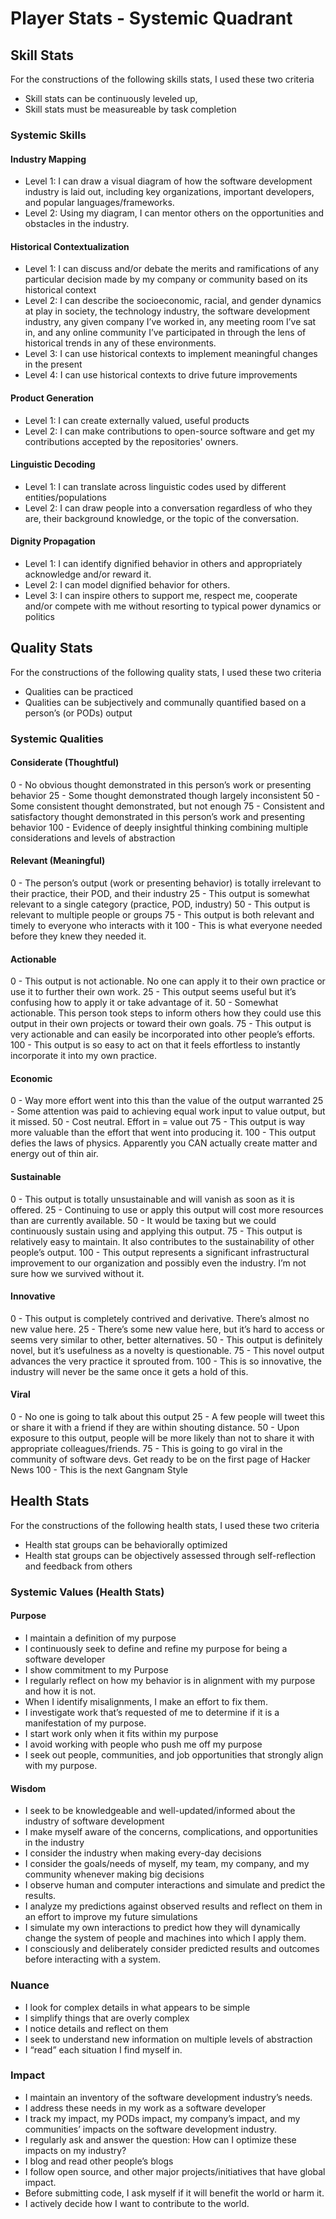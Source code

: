 # Player Stats - Systemic Quadrant

## Skill Stats 
For the constructions of the following skills stats, I used these two criteria
* Skill stats can be continuously leveled up, 
* Skill stats must be measureable by task completion

### Systemic Skills

#### Industry Mapping
* Level 1: I can draw a visual diagram of how the software development industry is laid out, including key organizations, important developers, and popular languages/frameworks.
* Level 2: Using my diagram, I can mentor others on the opportunities and obstacles in the industry. 

#### Historical Contextualization
* Level 1: I can discuss and/or debate the merits and ramifications of any particular decision made by my company or community based on its historical context
* Level 2: I can describe the socioeconomic, racial, and gender dynamics at play in society, the technology industry, the software development industry, any given company I’ve worked in, any meeting room I’ve sat in, and any online community I’ve participated in through the lens of historical trends in any of these environments.
* Level 3: I can use historical contexts to implement meaningful changes in the present
* Level 4: I can use historical contexts to drive future improvements

#### Product Generation
* Level 1: I can create externally valued, useful products 
* Level 2: I can make contributions to open-source software and get my contributions accepted by the repositories' owners.

#### Linguistic Decoding
* Level 1: I can translate across linguistic codes used by different entities/populations
* Level 2: I can draw people into a conversation regardless of who they are, their background knowledge, or the topic of the conversation.

#### Dignity Propagation
* Level 1: I can identify dignified behavior in others and appropriately acknowledge and/or reward it.
* Level 2: I can model dignified behavior for others. 
* Level 3: I can inspire others to support me, respect me, cooperate and/or compete with me without resorting to typical power dynamics or politics

## Quality Stats 
For the constructions of the following quality stats, I used these two criteria
* Qualities can be practiced
* Qualities can be subjectively and communally quantified based on a person’s (or PODs) output

### Systemic Qualities

#### Considerate (Thoughtful)
0 - No obvious thought demonstrated in this person’s work or presenting behavior
25 - Some thought demonstrated though largely inconsistent
50 - Some consistent thought demonstrated, but not enough
75 - Consistent and satisfactory thought demonstrated in this person’s work and presenting behavior
100 - Evidence of deeply insightful thinking combining multiple considerations and levels of abstraction

#### Relevant (Meaningful)
0 - The person’s output (work or presenting behavior) is totally irrelevant to their practice, their POD, and their industry
25 - This output is somewhat relevant to a single category (practice, POD, industry)
50 - This output is relevant to multiple people or groups
75 - This output is both relevant and timely to everyone who interacts with it
100 - This is what everyone needed before they knew they needed it.

#### Actionable
0 - This output is not actionable. No one can apply it to their own practice or use it to further their own work.
25 - This output seems useful but it’s confusing how to apply it or take advantage of it.
50 - Somewhat actionable. This person took steps to inform others how they could use this output in their own projects or toward their own goals.
75 - This output is very actionable and can easily be incorporated into other people’s efforts. 
100 - This output is so easy to act on that it feels effortless to instantly incorporate it into my own practice.

#### Economic
0 - Way more effort went into this than the value of the output warranted
25 - Some attention was paid to achieving equal work input to value output, but it missed.
50 - Cost neutral. Effort in = value out
75 - This output is way more valuable than the effort that went into producing it.
100 - This output defies the laws of physics. Apparently you CAN actually create matter and energy out of thin air.

#### Sustainable
0 - This output is totally unsustainable and will vanish as soon as it is offered.
25 - Continuing to use or apply this output will cost more resources than are currently available. 
50 - It would be taxing but we could continuously sustain using and applying this output.
75 - This output is relatively easy to maintain. It also contributes to the sustainability of other people’s output.
100 - This output represents a significant infrastructural improvement to our organization and possibly even the industry. I’m not sure how we survived without it.

#### Innovative
0 - This output is completely contrived and derivative. There’s almost no new value here.
25 - There’s some new value here, but it’s hard to access or seems very similar to other, better alternatives.
50 - This output is definitely novel, but it’s usefulness as a novelty is questionable.
75 - This novel output advances the very practice it sprouted from. 
100 - This is so innovative, the industry will never be the same once it gets a hold of this. 

#### Viral
0 - No one is going to talk about this output
25 - A few people will tweet this or share it with a friend if they are within shouting distance.
50 - Upon exposure to this output, people will be more likely than not to share it with appropriate colleagues/friends.
75 - This is going to go viral in the community of software devs. Get ready to be on the first page of Hacker News
100 - This is the next Gangnam Style

## Health Stats
For the constructions of the following health stats, I used these two criteria
* Health stat groups can be behaviorally optimized
* Health stat groups can be objectively assessed through self-reflection and feedback from others

### Systemic Values (Health Stats)

#### Purpose
* I maintain a definition of my purpose
* I continuously seek to define and refine my purpose for being a software developer
* I show commitment to my Purpose
* I regularly reflect on how my behavior is in alignment with my purpose and how it is not. 
* When I identify misalignments, I make an effort to fix them.
* I investigate work that’s requested of me to determine if it is a manifestation of my purpose.
* I start work only when it fits within my purpose
* I avoid working with people who push me off my purpose
* I seek out people, communities, and job opportunities that strongly align with my purpose.

#### Wisdom
* I seek to be knowledgeable and well-updated/informed about the industry of software development
* I make myself aware of the concerns, complications, and opportunities in the industry
* I consider the industry when making every-day decisions
* I consider the goals/needs of myself, my team, my company, and my community whenever making big decisions
* I observe human and computer interactions and simulate and predict the results. 
* I analyze my predictions against observed results and reflect on them in an effort to improve my future simulations
* I simulate my own interactions to predict how they will dynamically change the system of people and machines into which I apply them.
* I consciously and deliberately consider predicted results and outcomes before interacting with a system.

### Nuance
* I look for complex details in what appears to be simple
* I simplify things that are overly complex
* I notice details and reflect on them
* I seek to understand new information on multiple levels of abstraction
* I “read” each situation I find myself in.

### Impact
* I maintain an inventory of the software development industry’s needs.
* I address these needs in my work as a software developer
* I track my impact, my PODs impact, my company’s impact, and my communities’ impacts on the software development industry.
* I regularly ask and answer the question: How can I optimize these impacts on my industry?
* I blog and read other people’s blogs
* I follow open source, and other major projects/initiatives that have global impact.
* Before submitting code, I ask myself if it will benefit the world or harm it.
* I actively decide how I want to contribute to the world.
